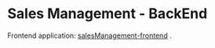 # Sales Management - BackEnd

Frontend application: [salesManagement-frontend](https://github.com/joaocarvoli/salesManagement-frontend)
.
